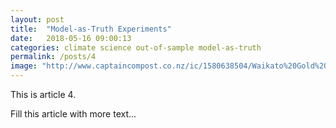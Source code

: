 ```yaml
---
layout: post
title:  "Model-as-Truth Experiments"
date:   2018-05-16 09:00:13
categories: climate science out-of-sample model-as-truth
permalink: /posts/4
image: "http://www.captaincompost.co.nz/ic/1580638504/Waikato%20Gold%20Pebble.jpg"
---
```


This is article 4.

<!--more-->

Fill this article with more text...


